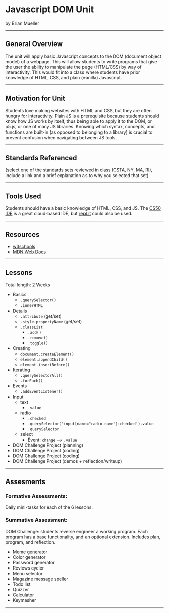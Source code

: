 # Javascript DOM Unit
by Brian Mueller

-----

## General Overview
The unit will apply basic Javascript concepts to the DOM (document object model) of a webpage. This will allow students to write programs that give the user the ability to manipulate the page (HTML/CSS) by way of interactivity. This would fit into a class where students have prior knowledge of HTML, CSS, and plain (vanilla) Javascript.

---

## Motivation for Unit
Students love making websites with HTML and CSS, but they are often hungry for interactivity. Plain JS is a prerequisite because students should know how JS works by itself, thus being able to apply it to the DOM, or p5.js, or one of many JS libraries. Knowing which syntax, concepts, and functions are built-in (as opposed to belonging to a library) is crucial to prevent confusion when navigating between JS tools.

---

## Standards Referenced
(select one of the standards sets reviewed in class (CSTA, NY, MA, RI), include a link and a brief explanation as to why you selected that set)

---

## Tools Used
Students should have a basic knowledge of HTML, CSS, and JS. The [CS50 IDE](https://ide.cs50.io/) is a great cloud-based IDE, but [repl.it](https://replit.com/) could also be used. 

---

## Resources
* [w3schools](https://www.w3schools.com/js/js_htmldom.asp)
* [MDN Web Docs](https://developer.mozilla.org/en-US/docs/Web/API/Document_Object_Model/Introduction)

---

## Lessons
Total length: 2 Weeks

* Basics
  * `.querySelector()`
  * `.innerHTML`
* Details
  * `.attribute` (get/set)
  * `.style.propertyName` (get/set)
  * `.classList`
    * `.add()`
    * `.remove()`
    * `.toggle()`
* Creating
  * `document.createElement()`
  * `element.appendChild()`
  * `element.insertBefore()`
* Iterating
  * `.querySelectorAll()`
  * `.forEach()`
* Events
  * `.addEventListener()`
* Input
  * text
    * `.value`
  * radio
    * `.checked`
    * `.querySelector('input[name="radio-name"]:checked').value`
    * `.querySelector`
  * select
    * Event: `change` --> `.value`
* DOM Challenge Project (planning)
* DOM Challenge Project (coding)
* DOM Challenge Project (coding)
* DOM Challenge Project (demos + reflection/writeup)

---

## Assesments

### Formative Assessments:
Daily mini-tasks for each of the 6 lessons.

### Summative Assessment:
DOM Challenge: students reverse engineer a working program. Each program has a base functionality, and an optional extension. Includes plan, program, and reflection.
* Meme generator
* Color generator
* Password generator
* Reviews cycler
* Menu selector
* Magazine message speller
* Todo list
* Quizzer
* Calculator
* Keymasher


---


